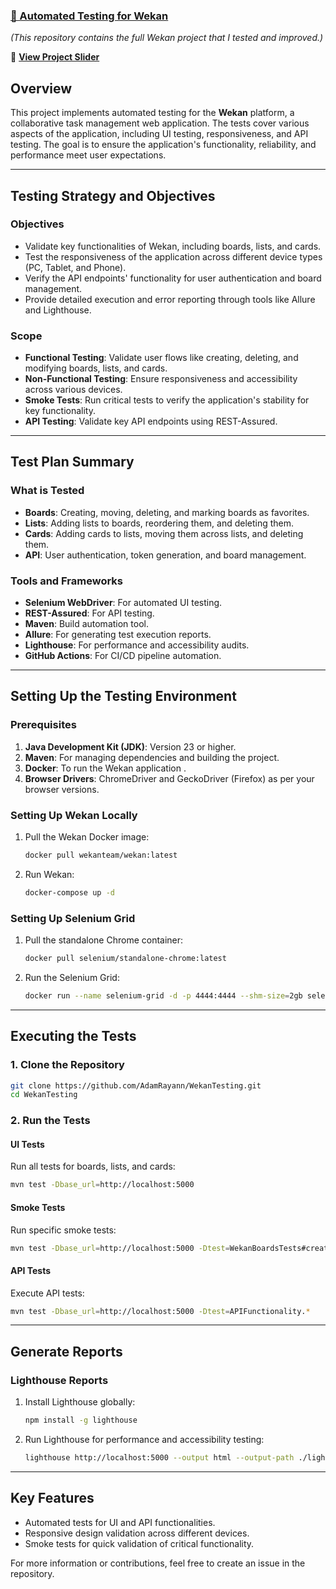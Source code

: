     
### [🚀 Automated Testing for Wekan](https://github.com/AdamRayann/wekan.git)  
_(This repository contains the full Wekan project that I tested and improved.)_


🔗 **[View Project Slider](https://www.canva.com/design/DAGcopMyqhw/z9_hz2oMJMCBA8rW1cyOQg/view?utm_content=DAGcopMyqhw&utm_campaign=designshare&utm_medium=link2&utm_source=uniquelinks&utlId=h1e4dfc1088)**  

## **Overview**
This project implements automated testing for the **Wekan** platform, a collaborative task management web application. The tests cover various aspects of the application, including UI testing, responsiveness, and API testing. The goal is to ensure the application's functionality, reliability, and performance meet user expectations.

---

## **Testing Strategy and Objectives**
 
### **Objectives** 
- Validate key functionalities of Wekan, including boards, lists, and cards.
- Test the responsiveness of the application across different device types (PC, Tablet, and Phone).
- Verify the API endpoints' functionality for user authentication and board management.
- Provide detailed execution and error reporting through tools like Allure and Lighthouse.

### **Scope**
- **Functional Testing**: Validate user flows like creating, deleting, and modifying boards, lists, and cards.
- **Non-Functional Testing**: Ensure responsiveness and accessibility across various devices.
- **Smoke Tests**: Run critical tests to verify the application's stability for key functionality.
- **API Testing**: Validate key API endpoints using REST-Assured.
 
---

## **Test Plan Summary**

### **What is Tested**
- **Boards**: Creating, moving, deleting, and marking boards as favorites.
- **Lists**: Adding lists to boards, reordering them, and deleting them.
- **Cards**: Adding cards to lists, moving them across lists, and deleting them.
- **API**: User authentication, token generation, and board management.

### **Tools and Frameworks**
- **Selenium WebDriver**: For automated UI testing.
- **REST-Assured**: For API testing.
- **Maven**: Build automation tool.
- **Allure**: For generating test execution reports.
- **Lighthouse**: For performance and accessibility audits.
- **GitHub Actions**: For CI/CD pipeline automation.

---

## **Setting Up the Testing Environment**

### **Prerequisites**
1. **Java Development Kit (JDK)**: Version 23 or higher.
2. **Maven**: For managing dependencies and building the project.
3. **Docker**: To run the Wekan application .
4. **Browser Drivers**: ChromeDriver and GeckoDriver (Firefox) as per your browser versions.


### **Setting Up Wekan Locally**
1. Pull the Wekan Docker image:
   ```bash
   docker pull wekanteam/wekan:latest
   ```
2. Run Wekan:
   ```bash
   docker-compose up -d
   ```

### **Setting Up Selenium Grid**
1. Pull the standalone Chrome container:
   ```bash
   docker pull selenium/standalone-chrome:latest
   ```
2. Run the Selenium Grid:
   ```bash
   docker run --name selenium-grid -d -p 4444:4444 --shm-size=2gb selenium/standalone-chrome:latest
   ```

---

## **Executing the Tests**

### **1. Clone the Repository**
```bash
git clone https://github.com/AdamRayann/WekanTesting.git
cd WekanTesting
```

### **2. Run the Tests**

#### **UI Tests**
Run all tests for boards, lists, and cards:
```bash
mvn test -Dbase_url=http://localhost:5000
```

#### **Smoke Tests**
Run specific smoke tests:
```bash
mvn test -Dbase_url=http://localhost:5000 -Dtest=WekanBoardsTests#creatingBoardTest
```

#### **API Tests**
Execute API tests:
```bash
mvn test -Dbase_url=http://localhost:5000 -Dtest=APIFunctionality.*
```

---

## **Generate Reports**

### **Lighthouse Reports**
1. Install Lighthouse globally:
   ```bash
   npm install -g lighthouse
   ```
2. Run Lighthouse for performance and accessibility testing:
   ```bash
   lighthouse http://localhost:5000 --output html --output-path ./lighthouse-report.html
   ```

---

## **Key Features**
- Automated tests for UI and API functionalities.
- Responsive design validation across different devices.
- Smoke tests for quick validation of critical functionality.

For more information or contributions, feel free to create an issue in the repository.
